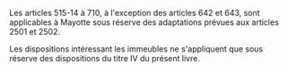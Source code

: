 Les articles 515-14 à 710, à l'exception des articles 642 et 643, sont applicables à Mayotte sous réserve des adaptations prévues aux articles 2501 et 2502.

Les dispositions intéressant les immeubles ne s'appliquent que sous réserve des dispositions du titre IV du présent livre.
